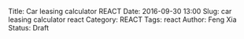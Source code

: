 Title: Car leasing calculator REACT
Date: 2016-09-30 13:00
Slug: car leasing calculator react
Category: REACT
Tags: react
Author: Feng Xia
Status: Draft

<div id="sth"></div>
<script type="text/babel">
 var randomId = function() {
   return "MY" + (Math.random() * 1e32).toString(12);
 };

 var Summary = React.createClass({
   render: function(){
     var divStyle = {
       backgroundColor: "#337ab7",
       padding: "0em 1em 1em 1em",
       color: "#efefef",
       marginBottom:"1em"
     };

     var summaryNodes = this.props.data.map(function(summary) {
       return (
         <SummaryValueDisplay key={summary.label} {...summary} />
       );
     });

     return (
       <div className="row" style={divStyle}>
         <h4 className="page-header">Summary</h4>
         <div className="divider"></div>
         <div className="my-multicol-2">
           {summaryNodes}
         </div>
       </div>
     );
   }
 });

 var SummaryValueDisplay = React.createClass({
   render: function(){
     var dollar = (typeof this.props.unit=="undefined") || this.props.unit =="$"?
                  <span style={{"marginRight": "0.3em"}}>$</span>: "";
     var negativeHighlight = this.props.value >= 0 ? "": "myhighlight";
     var pcnt = (this.props.unit=="%" || this.props.unit=="month") ?
                <span style={{"marginLeft": "0.3em"}}>{this.props.unit}</span>:"";

     return (
       <div className="">
         <span className="col s6">
           {this.props.label}
         </span>
         <div className="col s6">
           {dollar}
           <span className={negativeHighlight}>
             {this.props.value.toFixed(2)}
           </span>
           {pcnt}
         </div>
         <div className="divider"></div>
       </div>
     );
   }
 });

 var FormInput = React.createClass({
   handleChange: function(event) {
     var text = event.target.value;
     this.props.onChange(this.props.id, text);
   },
   render: function(){
     var inputStyle = {
       float: "left"
     };
     var dollar = (typeof this.props.unit=="undefined") || this.props.unit =="$"?"$":null;
     var negativeHighlight = this.props.value > 0 ? "": "myhighlight";
     var pcnt = (this.props.unit=="%" || this.props.unit=="month") ?
                this.props.unit: null;
     var max = this.props.max? this.props.max:"";
     var min = this.props.min? this.props.min:"0";
     var step = this.props.step? this.props.step: "1";

     return (
       <div className="input-field col s6">
         <label className="active">
           {this.props.label} ({dollar}{pcnt})
         </label>
         <input type="number"
                placeholder={this.props.value}
                className="{negativeHighlight}"
                max={max} min={min} step={step}
                value={this.props.value}
                onChange={this.handleChange}
           />
       </div>
     );
   }
 });
 var FormValueDisplay = React.createClass({
   render: function(){
     var dollar = (typeof this.props.unit=="undefined") || this.props.unit =="$"?
                  <span style={{"marginRight": "0.3em"}}>$</span>: "";
     var negativeHighlight = this.props.value >= 0 ? "": "myhighlight";
     var pcnt = (this.props.unit=="%" || this.props.unit=="month") ?
                <span style={{"marginLeft": "0.3em"}}>{this.props.unit}</span>:"";

     return (
       <div className="input-field col s6">
         <label className="active">
           {this.props.label} ({dollar}{pcnt})
         </label>
         <input disabled type="number"
                className="{negativeHighlight}"
                value={this.props.value.toFixed(2)}
                onChange={this.handleChange}
           />
       </div>
     );
   }
 });

 var FormHeader = React.createClass({
   handleClick: function(event) {
     this.props.handleClick();
   },
   render: function(){
     var switchClass = classNames("fa", {
       "fa-angle-double-up": this.props.showFields,
       "fa-angle-double-down": !this.props.showFields
     });

     return (
       <div className="row my-resume-header" onClick={this.handleClick}>
         <div className="col s11">
           <h4>{this.props.title}</h4>
         </div>
         <div  className="right-align col s1" data-toggle="tooltip" title="Click to expand and collapse">
           <br />
           <i className={switchClass}></i>
         </div>
       </div>
     );
   }
 });

 var FormBox = React.createClass({
   getInitialState: function(){
     return {showFields: false};
   },
   handleClick: function(){
     this.setState({
       showFields: !this.state.showFields, // toggle
     });
   },
   render: function(){
     // Input fields
     var formFields = [];
     if (typeof this.props.data.fields != "undefined"){
       formFields = this.props.data.fields.map(function(field) {
         // This is the magic line to make the state update
         // in sync with parent's state
         field.onChange = this.props.onChange;

         field.id = field.name;
         return <FormInput
                    key={field.name}
                    {...field} />
       }, this);
     }
     // Value displays
     var valueFields = [];
     if (typeof this.props.data.values != "undefined"){
       valueFields = this.props.data.values.map(function(field) {
         field.id = field.name;
         return <FormValueDisplay
                    key={field.name}
                    {...field} />
       }, this);
     }

     // All fields
     var fields = this.state.showFields?
     (
       <div>
         <p></p>
         <h6 className="myhighlight">
           Adjustments
         </h6>
         <div style={{marginBottom:"2em"}}
              className="row">
           {valueFields}
           {formFields}
         </div>
       </div>
     ): null;


     var assumptions = this.state.showFields?
                       <AssumptionBox fields={this.props.data.assumptions} />:null;

     // Render
     return (
       <div>
         <FormHeader title={this.props.data.title}
                     showFields={this.state.showFields}
                     handleClick={this.handleClick} />

         {assumptions }
         {fields}
       </div>
     );
   }
 });

 var AssumptionBox = React.createClass({
   render: function(){
     if (typeof this.props.fields == "undefined"){
       return null;
     }

     // Render when there is assumptions
     var fields = this.props.fields.map(function(field){
       var value = parseFloat(field.value).toFixed(2);
       var dollar = (typeof field.unit=="undefined" || field.unit =="$")?"$":"";
       var negativeHighlight = value >= 0 ? "": "myhighlight";
       var pcnt = (field.unit=="%" || field.unit=="month") ?field.unit: "";

       return (
         <tr><td>
           {field.label}
         </td><td>
           <span className={negativeHighlight}>
             {dollar}{value}{pcnt}
           </span>
         </td></tr>
       );
     });

     var id = randomId();
     return (
       <div>
         <h6 className="myhighlight">
           Assumptions
         </h6>
         <table className="bordered responsive-table">
           <tbody>
             <tr>
               <th>Item</th>
               <th>Value</th>
             </tr>
             {fields}
           </tbody>
         </table>
       </div>
     );
   }
 });

 var PieChartBox = React.createClass({
   //Destroy chart before unmount.
   componentWillUnmount: function () {
     this.chart.destroy();
   },

   //Create the div which the chart will be rendered to.
   render: function () {
     var data = this.props.data;
     var currentValue = data && data.valueOf();
     if (this.preValue !== currentValue){
       this.preValue = currentValue;

       // Update chart
       if (this.chart && this.debounceUpdateData){
         this.debounceUpdateData(data);
       }
     }
     this.container = this.props.title.replace(/\s/g,"-").toLowerCase();
     return React.createElement('div', {
       id: this.container
     });
   },
   componentDidMount: function () {
     this.chart = Highcharts.chart(this.container, {
       chart: {
         plotBackgroundColor: null,
         plotBorderWidth: 0,
         plotShadow: false
       },
       title: {
         text: this.props.title,
         align: 'center',
         verticalAlign: 'top',
         y: 25
       },
       tooltip: {
         pointFormat: '{series.name}: <b>{point.percentage:.2f}%</b>'
       },
       plotOptions: {
         pie: {
           dataLabels: {
             enabled: true,
             format: '<b>{point.percentage:.0f}%</b>'
           },
           startAngle: -90,
           endAngle: 90,
           center: ['50%', '85%'],
           showInLegend: true
         }
       },
       series: [{
         type: 'pie',
         name: this.props.title,
         innerSize: '50%',
         data: this.props.data
       }]
     }); // end of highcharts

     // Set up debound function
     this.debounceUpdateData = _.debounce(function(data){
       this.chart.series[0].setData(data);
     },500);

   }// end of func
 });

 var ChartBox = React.createClass({
   render: function() {
     if (typeof this.props.data == "undefined"){
       return null;
     }

     var charts = this.props.data.map(function(field) {
       return <PieChartBox key={field.title} {...field} />
     }, this);

     return (
       <div className="my-multicol-2">
       {charts}
       </div>
     );
   }
 });

 var CarLeasingCalculatorBox = React.createClass({
   getInitialState: function() {
     var tmp = {
       "example msrp": {
         label: "Example MSRP",
         value: 18881,
         step: 1000
       },
       "example residue": {
         label: "example residue price",
         value: 13270,
         step: 1000
       },
       "msrp": {
         label: "MSRP",
         value: 25375,
         step: 1000
       },
       "invoice": {
         label: "Invoice",
         value: 24440,
         step: 1000
       },
       "purchase": {
         label: "Purchase",
         value: 23000,
         step: 1000
       },
       "lease": {
         label: "Lease price",
         value: 21287,
         step: 1000
       },
       "sales tax": {
         label: "Sales tax",
         value: 6,
         unit: "%",
         max: 10
       },
       "msd mf discount": {
         label: "MSD MF Discount",
         value: 0.00007,
         unit: "",
         step: 0.00001
       },
       "max msd allowed": {
         label: "Max MSD allowed",
         value: 7,
         unit: "",
         max: 10
       },
       "msd selected": {
         label: "MSD selected",
         value: 7,
         unit: ""
       },
       "apr": {
         label: "APR",
         value: 4,
         unit: "%",
         max: 40
       },
       term: {
         label: "Term",
         value: 36,
         unit: "month",
         step: 12,
         min: 12,
         max: 60
       },
       "downpayment": {
         label: "Downpayment",
         value: 2000,
         step: 100
       },
       "rebates": {
         label: "Rebates",
         value: 0,
         step: 1000
       },
       "credits": {
         label: "Credits",
         value: 0,
         step: 1000
       },
       "monthly tax": {
         label: "Monthly tax",
         value: 3,
         unit: "%",
         max: 10
       },
       "registration fee": {
         label: "Registration fee",
         value: 40
       },
       "plate fee": {
         label: "Plate fee",
         value: 28
       },
       "documentation fee": {
         label: "Documentation fee",
         value: 550
       },
       "acquisition fee": {
         label: "Acquisition fee",
         value: 995
       },
       "security deposit": {
         label: "Security deposit",
         value: 0,
         step: 1000
       },
       "security refund rate": {
         label: "Security refund rate",
         value: 20,
         unit: "%",
         max: 100,
         step: 10
       },
       "disposition fee": {
         label: "Disposition fee",
         value: 350
       },
       "wear charge": {
         label: "Wear charge",
         value: 0
       }
     }; // end of initial state
     return tmp;
   },
   handleFieldChange: function(fieldId, value) {
     var newState = this.state[fieldId];
     newState.value = parseFloat(value); // convert to Float
     this.setState(newState);
   },

   getFields: function(pickList){
     var tmpList = [];
     for (var i=0; i<pickList.length; i++){
       var tmp = this.state[pickList[i]];
       tmp.name = pickList[i];

       if (typeof tmp.value  == "undefined"){
         tmp.value = 0;
       }
       if (typeof tmp.unit == "undefined"){
         tmp.unit = "$";
       }
       tmpList.push(tmp);
     }
     return tmpList;
   },
   getDiscount: function(field1, field2){
     var val1 = this.state[field1].value;
     var val2 = this.state[field2].value;
     var discount = (val2-val1)/val2*100;
     return discount.toFixed(2);
   },
   render: function(){
     var helper = {
       getFields: this.getFields,
       getDiscount: this.getDiscount
     };

     // example residue form
     var residue_rate = 100-helper.getDiscount("example residue", "example msrp");
     var exampleLeaseForm = {
       title: "Official leasing sample",
       fields: helper.getFields(["example msrp", "example residue"]),
       assumptions: [{
         label: "Residue percentage",
         value: residue_rate,
         unit: "%"
       }]
     };

     // Deal terms
     var apr_as_mf = this.state["apr"].value/2400;
     var residue_value = this.state["msrp"].value * residue_rate/100;
     var sales_tax = this.state["lease"].value * this.state["sales tax"].value/100;
     var lease_after_tax = this.state["lease"].value + sales_tax;

     var dealTermForm = {
       title: "Deal terms",
       fields: helper.getFields([
         "msrp", "invoice", "lease","apr","term","monthly tax","sales tax"
       ]),
       assumptions: [{
         label: "Invoice discount by MSRP",
         value: helper.getDiscount("invoice","msrp"),
         unit: "%"
       },{
         label: "Lease discount by MSRP",
         value: helper.getDiscount("lease","msrp"),
         unit: "%"
       },{
         label: "Lease discount by invoice",
         value: helper.getDiscount("lease","invoice"),
         unit: "%"
       },{
         label: "Deal APR as MF",
         value: apr_as_mf,
         unit: ""
       },{
         label: "Residue value",
         value: residue_value
       },{
         label: "Lease after tax",
         value: lease_after_tax
       },{
         label: "Sales tax",
         value: sales_tax
       }]
     };

     // Deductions
     var apr = this.state["apr"].value;
     var msd_discount = this.state["msd mf discount"].value;
     var msd_selected = this.state["msd selected"].value;
     var msd_discount_equivalent = msd_discount*msd_selected*2400;
     var effective_apr = apr-msd_discount_equivalent;

     var deductionForm = {
       title: "Deductions",
       fields: helper.getFields([
         "credits", "rebates", "downpayment",
         "msd mf discount", "msd selected"
       ]),
       assumptions: [{
         label: "Effiective APR",
         value: effective_apr,
         unit: "%"
       },{
         label: "MSD equivalent discoiunt",
         value: msd_discount_equivalent,
         unit: "%"
       }]
     };

     // Monthly costs
     var depreciation_cost = this.state['lease'].value - residue_value;
     var monthly_depreciation_cost = depreciation_cost/this.state["term"].value;
     var net_capitalized_cost = lease_after_tax - (
       this.state["credits"].value +
       this.state["rebates"].value +
       this.state["downpayment"].value
     );
     var financing_cost = net_capitalized_cost+residue_value;
     var monthly_financing_cost = financing_cost * effective_apr/2400;
     var monthly_cost_before_tax = monthly_depreciation_cost + monthly_financing_cost;
     var monthly_tax = monthly_cost_before_tax * this.state["monthly tax"].value/100;
     var monthly_cost_after_tax = monthly_cost_before_tax + monthly_tax;
     var total_tax = sales_tax + this.state["term"].value * monthly_tax;
     var msd = Math.ceil(monthly_cost_after_tax/50)*50;
     var total_msd = this.state["msd selected"].value * msd;

     var monthlyCostForm = {
       title: "Monthly costs",
       values: [{
         label: "Depreciation cost",
         value: monthly_depreciation_cost
       },{
         label: "Financing cost",
         value: monthly_financing_cost
       },{
         label: "Monthly tax",
         value: monthly_tax
       },{
         label: "Monthly leasing cost",
         value: monthly_cost_after_tax
       }],
       assumptions: [{
         label: "Net capitalized cost",
         value: net_capitalized_cost
       },{
         label: "Total depreciation",
         value: depreciation_cost
       },{
         label: "MSD",
         value: msd
       },{
         label: "Total tax",
         value: total_tax
       }]
     };

     // Due at signing
     var to_gov = this.state["registration fee"].value + this.state["plate fee"].value;
     var to_dealer = this.state["documentation fee"].value + this.state["security deposit"].value;
     var to_bank = this.state["acquisition fee"].value;
     var to_myself = this.state["downpayment"].value + total_msd + monthly_cost_after_tax;
     var driveoff_cost = to_gov + to_dealer + to_bank + to_myself;
     var driveOffForm = {
       title: "Due at signing",
       fields: helper.getFields([
         "registration fee", "plate fee", "documentation fee",
         "acquisition fee", "security deposit"
       ]),
       values: [{
         label: "Downpayment",
         value: this.state["downpayment"].value
       },{
         label: "1st month payment",
         value: monthly_cost_after_tax
       }],
       assumptions: [{
         label: "Drive off cost",
         value: driveoff_cost
       },{
         label: "Government administration fee",
         value: to_gov
       },{
         label: "Dealer fees",
         value: to_dealer
       },{
         label: "Bank fees",
         value: to_bank
       },{
         label: "Used to payoff the deal",
         value: to_myself
       }]
     };

     // Due at lease end
     var security_refund = this.state["security deposit"].value * this.state["security refund rate"].value / 100;
     var refund = security_refund + total_msd;
     var lease_end_cost = this.state["disposition fee"].value +
                          this.state["wear charge"].value - refund + monthly_cost_after_tax;
     var leaseEndForm = {
       title: "Due at lease end",
       fields: helper.getFields([
         "disposition fee", "security refund rate", "wear charge"
       ]),
       values:[{
         label: "Security refund",
         value: security_refund
       },{
         label: "MSD refund",
         value: total_msd
       }],
       assumptions:[{
         label: "Lease end cost",
         value: lease_end_cost
       }]
     };

     // Summaries
     var lease_payments = (this.state["term"].value-2)*monthly_cost_after_tax;
     var cost_of_ownership = driveoff_cost + lease_end_cost + lease_payments;
     var summaryList = [{
       label: "Total lease",
       value: lease_after_tax
     },{
       label: "Monthly payment",
       value: monthly_cost_after_tax
     },{
       label: "APR",
       value: this.state["apr"].value,
       unit: this.state["apr"].unit
     },{
       label: "Term",
       value: this.state["term"].value,
       unit: this.state["term"].unit
     },{
       label: "Cost of ownership",
       value: cost_of_ownership
     },{
       label: "Drive off cost",
       value: driveoff_cost
     },{
       label: "Last payment/refund",
       value: lease_end_cost
     }];

     // Monthly payment breakdown chart
     var chartData = [{
       title: "Monthly payment breakdown",
       data: [{
         name: "Depreciation cost",
         y: monthly_depreciation_cost
       },{
         name: "Financing cost",
         y: monthly_financing_cost
       },{
         name: "Tax",
         y: monthly_tax
       }]
     },{
       title: "Cost of ownership",
       data: [{
         name: "Drive off cost",
         y: driveoff_cost
       },{
         name: "Lease payments",
         y: lease_payments
       },{
         name: "Lease end",
         y: lease_end_cost
       }]
     }];

     // Render
     return (
       <div>
       <Summary data={summaryList} />
       <ChartBox data={chartData} />
       <FormBox data={exampleLeaseForm} onChange={this.handleFieldChange} />
       <FormBox data={dealTermForm} onChange={this.handleFieldChange} />
       <FormBox data={deductionForm} onChange={this.handleFieldChange} />
       <FormBox data={monthlyCostForm} />
       <FormBox data={driveOffForm} onChange={this.handleFieldChange} />
       <FormBox data={leaseEndForm} onChange={this.handleFieldChange} />
       </div>
     );
   }
 });

 ReactDOM.render(
   <CarLeasingCalculatorBox />,
   document.getElementById("sth")
 );

</script>
